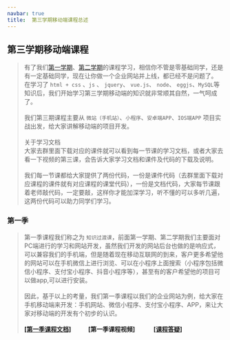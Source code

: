 ```yaml
---
navbar: true
title:  第三学期移动端课程总述
--- 
```


## 第三学期移动端课程
> 有了我们<a href="/aboutless.html" title="学习第一学期完整课程" target="_blank">第一学期</a>、<a href="/secondless/" title="学习第二学期完整课程" target="_blank">第二学期</a>的课程学习，相信你不管是零基础同学，还是有一定基础同学，现在让你做一个企业网站并上线，都已经不是问题了。
> 在学习了 `html + css` 、`js` 、 `jquery`、 `vue.js`、 `node`、 `eggjs`、`MySQL`等知识后，我们开始学习第三学期移动端的知识就非常顺其自然，一气呵成了。
> <br/>
> <br/>
> 我们第三期课程主要从 `微站（手机站）`、`小程序`、`安卓端APP`、`IOS端APP` 项目实战出发，给大家讲解移动端的项目开发。<br/><br/>
> 关于学习文档<br/>
> 大家去群里面下载对应的课件就可以看到每一节课的学习文档，或者大家去看一下视频的第三课，会告诉大家学习文档和课件及代码的下载及说明。<br/><br/>
> 我们每一节课都给大家提供了两份代码，一份是课件代码（去群里面下载对应课程的课件就有对应课程的课堂代码），一份是文档代码，大家每节课跟着老师敲代码，一定要敲，这样你才能加深学习，听不懂的可以多听几遍，这两份代码可以助力同学们学习。

### 第一季
> 第一季课程我们称之为 `知识过渡课`，前面第一学期、第二学期我们主要面对PC端进行的学习和网站开发，虽然我们开发的网站后台也做的是响应式，可以兼容我们的手机端，但是随着现在移动互联网的到来，客户更多希望他的网站可以在手机微信上进行浏览、可以在小程序上面搜索（小程序包括微信小程序、支付宝小程序、抖音小程序等），甚至有的客户希望他的项目可以做app,可以进行安装。<br/><br/>
> 因此，基于以上的考量，我们第一季课程以我们的企业网站为例，给大家在手机移动端来开发：手机网站、微信小程序、支付宝小程序、APP，来让大家对移动端的开发有个初步的认识。<br/><br/>
<b><a href="/thirdless/w-a.html" target="_blank">[第一季课程文档]</a>&nbsp;&nbsp;&nbsp;&nbsp;&nbsp;
<a style="margin-left:20px;" >[第一季课程视频]</a>
&nbsp;&nbsp;&nbsp;&nbsp;&nbsp;
<a style="margin-left:20px;" href="/web/answer/课程常见问题.html" target="_blank">[课程答疑]</a>
</b>